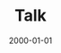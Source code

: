 ---
title: "Talk"
collection: talks
type: "Talk"
permalink: /talks/freiburg
venue: "University"
date: 2000-01-01
location: "Freiburg, Germany"
---